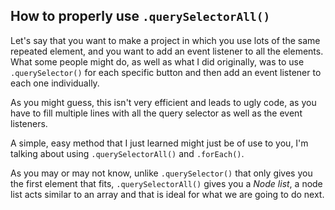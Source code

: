 ## How to properly use ```.querySelectorAll()```

Let's say that you want to make a project in which you use lots of the same
repeated element, and you want to add an event listener to all the elements.
What some people might do, as well as what I did originally, was to use 
```.querySelector()``` for each specific button and then add an event listener
to each one individually.

As you might guess, this isn't very efficient and leads to ugly code, as you 
have to fill multiple lines with all the query selector as well as the event
listeners.

A simple, easy method that I just learned might just be of use to you, I'm 
talking about using ```.querySelectorAll()``` and ```.forEach()```.

As you may or may not know, unlike ```.querySelector()``` that only gives you 
the first element that fits, ```.querySelectorAll()``` gives you a *Node list*,
a node list acts similar to an array and that is ideal for what we are going to
do next.